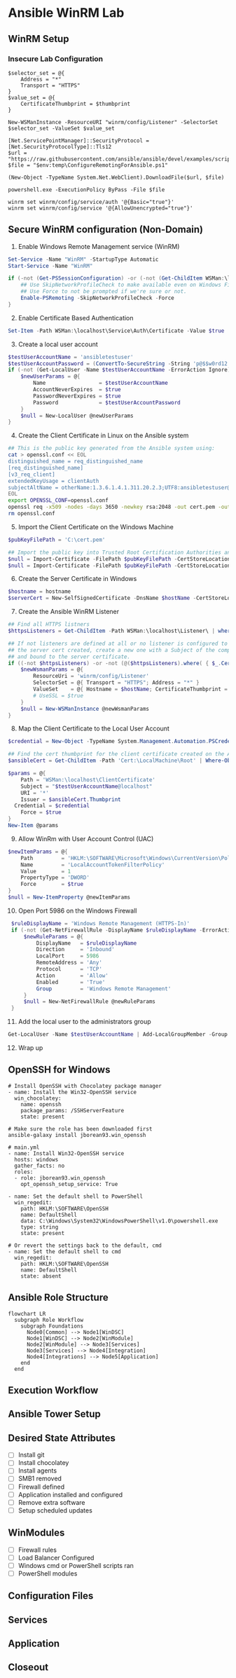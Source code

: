 # Ansible WinRM Lab

## WinRM Setup

### Insecure Lab Configuration

```
$selector_set = @{
    Address = "*"
    Transport = "HTTPS"
}
$value_set = @{
    CertificateThumbprint = $thumbprint
}

New-WSManInstance -ResourceURI "winrm/config/Listener" -SelectorSet $selector_set -ValueSet $value_set

[Net.ServicePointManager]::SecurityProtocol = [Net.SecurityProtocolType]::Tls12
$url = "https://raw.githubusercontent.com/ansible/ansible/devel/examples/scripts/ConfigureRemotingForAnsible.ps1"
$file = "$env:temp\ConfigureRemotingForAnsible.ps1"

(New-Object -TypeName System.Net.WebClient).DownloadFile($url, $file)

powershell.exe -ExecutionPolicy ByPass -File $file

winrm set winrm/config/service/auth '@{Basic="true"}'
winrm set winrm/config/service '@{AllowUnencrypted="true"}'
```

## Secure WinRM configuration (Non-Domain)

1. Enable Windows Remote Management service (WinRM)

```PowerShell
Set-Service -Name "WinRM" -StartupType Automatic
Start-Service -Name "WinRM"

if (-not (Get-PSSessionConfiguration) -or (-not (Get-ChildItem WSMan:\localhost\Listener))) {
    ## Use SkipNetworkProfileCheck to make available even on Windows Firewall public profiles
    ## Use Force to not be prompted if we're sure or not.
    Enable-PSRemoting -SkipNetworkProfileCheck -Force
}
```

2. Enable Certificate Based Authentication

```PowerShell
Set-Item -Path WSMan:\localhost\Service\Auth\Certificate -Value $true
```

3. Create a local user account

```PowerShell
$testUserAccountName = 'ansibletestuser'
$testUserAccountPassword = (ConvertTo-SecureString -String 'p@$$w0rd12' -AsPlainText -Force)
if (-not (Get-LocalUser -Name $testUserAccountName -ErrorAction Ignore)) {
    $newUserParams = @{
        Name                 = $testUserAccountName
        AccountNeverExpires  = $true
        PasswordNeverExpires = $true
        Password             = $testUserAccountPassword
    }
    $null = New-LocalUser @newUserParams
}

```

4. Create the Client Certificate in Linux on the Ansible system

```Bash
## This is the public key generated from the Ansible system using:
cat > openssl.conf << EOL
distinguished_name = req_distinguished_name
[req_distinguished_name]
[v3_req_client]
extendedKeyUsage = clientAuth
subjectAltName = otherName:1.3.6.1.4.1.311.20.2.3;UTF8:ansibletestuser@localhost
EOL
export OPENSSL_CONF=openssl.conf
openssl req -x509 -nodes -days 3650 -newkey rsa:2048 -out cert.pem -outform PEM -keyout cert_key.pem -subj "/CN=ansibletestuser" -extensions v3_req_client
rm openssl.conf 
```

5. Import the Client Certificate on the Windows Machine

```PowerShell
$pubKeyFilePath = 'C:\cert.pem'

## Import the public key into Trusted Root Certification Authorities and Trusted People
$null = Import-Certificate -FilePath $pubKeyFilePath -CertStoreLocation 'Cert:\LocalMachine\Root'
$null = Import-Certificate -FilePath $pubKeyFilePath -CertStoreLocation 'Cert:\LocalMachine\TrustedPeople'
```

6. Create the Server Certificate in Windows

```PowerShell
$hostname = hostname
$serverCert = New-SelfSignedCertificate -DnsName $hostName -CertStoreLocation 'Cert:\LocalMachine\My'
```

7. Create the Ansible WinRM Listener

```PowerShell
## Find all HTTPS listners
$httpsListeners = Get-ChildItem -Path WSMan:\localhost\Listener\ | where-object { $_.Keys -match 'Transport=HTTPS' }

## If not listeners are defined at all or no listener is configured to work with
## the server cert created, create a new one with a Subject of the computer's host name
## and bound to the server certificate.
if ((-not $httpsListeners) -or -not (@($httpsListeners).where( { $_.CertificateThumbprint -ne $serverCert.Thumbprint }))) {
    $newWsmanParams = @{
        ResourceUri = 'winrm/config/Listener'
        SelectorSet = @{ Transport = "HTTPS"; Address = "*" }
        ValueSet    = @{ Hostname = $hostName; CertificateThumbprint = $serverCert.Thumbprint }
        # UseSSL = $true
    }
    $null = New-WSManInstance @newWsmanParams
}
```

8. Map the Client Certificate to the Local User Account

```PowerShell
$credential = New-Object -TypeName System.Management.Automation.PSCredential -ArgumentList $testUserAccountName, $testUserAccountPassword

## Find the cert thumbprint for the client certificate created on the Ansible host
$ansibleCert = Get-ChildItem -Path 'Cert:\LocalMachine\Root' | Where-Object {$_.Subject -eq 'CN=ansibletestuser'}

$params = @{
	Path = 'WSMan:\localhost\ClientCertificate'
	Subject = "$testUserAccountName@localhost"
	URI = '*'
	Issuer = $ansibleCert.Thumbprint
  Credential = $credential
	Force = $true
}
New-Item @params
```

9. Allow WinRm with User Account Control (UAC)

```PowerShell
$newItemParams = @{
    Path         = 'HKLM:\SOFTWARE\Microsoft\Windows\CurrentVersion\Policies\System'
    Name         = 'LocalAccountTokenFilterPolicy'
    Value        = 1
    PropertyType = 'DWORD'
    Force        = $true
}
$null = New-ItemProperty @newItemParams
```

10. Open Port 5986 on the Windows Firewall

```PowerShell
 $ruleDisplayName = 'Windows Remote Management (HTTPS-In)'
 if (-not (Get-NetFirewallRule -DisplayName $ruleDisplayName -ErrorAction Ignore)) {
     $newRuleParams = @{
         DisplayName   = $ruleDisplayName
         Direction     = 'Inbound'
         LocalPort     = 5986
         RemoteAddress = 'Any'
         Protocol      = 'TCP'
         Action        = 'Allow'
         Enabled       = 'True'
         Group         = 'Windows Remote Management'
     }
     $null = New-NetFirewallRule @newRuleParams
 }
```

11. Add the local user to the administrators group

```PowerShell
Get-LocalUser -Name $testUserAccountName | Add-LocalGroupMember -Group 'Administrators'
```

12. Wrap up

## OpenSSH for Windows

```
# Install OpenSSH with Chocolatey package manager
- name: Install the Win32-OpenSSH service
  win_chocolatey:
    name: openssh
    package_params: /SSHServerFeature
    state: present
```

```
# Make sure the role has been downloaded first
ansible-galaxy install jborean93.win_openssh

# main.yml
- name: Install Win32-OpenSSH service
  hosts: windows
  gather_facts: no
  roles:
  - role: jborean93.win_openssh
    opt_openssh_setup_service: True
```

```
- name: Set the default shell to PowerShell
  win_regedit:
    path: HKLM:\SOFTWARE\OpenSSH
    name: DefaultShell
    data: C:\Windows\System32\WindowsPowerShell\v1.0\powershell.exe
    type: string
    state: present

# Or revert the settings back to the default, cmd
- name: Set the default shell to cmd
  win_regedit:
    path: HKLM:\SOFTWARE\OpenSSH
    name: DefaultShell
    state: absent
```
## Ansible Role Structure

``` mermaid
flowchart LR
  subgraph Role Workflow
    subgraph Foundations
      Node0[Common] --> Node1[WinDSC]
      Node1[WinDSC] --> Node2[WinModule]
      Node2[WinModule] --> Node3[Services]
      Node3[Services] --> Node4[Integration]
      Node4[Integrations] --> Node5[Application]
    end
  end

```

## Execution Workflow

## Ansible Tower Setup

## Desired State Attributes

- [ ] Install git
- [ ] Install chocolatey
- [ ] Install agents
- [ ] SMB1 removed
- [ ] Firewall defined
- [ ] Application installed and configured
- [ ] Remove extra software
- [ ] Setup scheduled updates

## WinModules

- [ ] Firewall rules
- [ ] Load Balancer Configured
- [ ] Windows cmd or PowerShell scripts ran
- [ ] PowerShell modules

## Configuration Files

## Services

## Application

## Closeout

